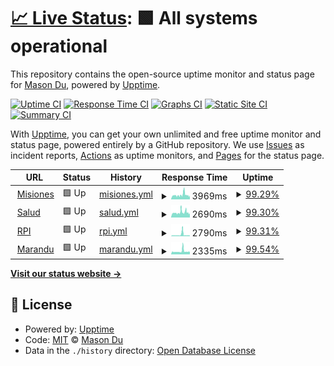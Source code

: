 # [📈 Live Status](https://demo.upptime.js.org): <!--live status--> **🟩 All systems operational**

This repository contains the open-source uptime monitor and status page for [Mason Du](masondu.com), powered by [Upptime](https://github.com/upptime/upptime).

[![Uptime CI](https://github.com/mdu/mdu-github-glb-monitor-01/workflows/Uptime%20CI/badge.svg)](https://github.com/mdu/mdu-github-glb-monitor-01/actions?query=workflow%3A%22Uptime+CI%22)
[![Response Time CI](https://github.com/mdu/mdu-github-glb-monitor-01/workflows/Response%20Time%20CI/badge.svg)](https://github.com/mdu/mdu-github-glb-monitor-01/actions?query=workflow%3A%22Response+Time+CI%22)
[![Graphs CI](https://github.com/mdu/mdu-github-glb-monitor-01/workflows/Graphs%20CI/badge.svg)](https://github.com/mdu/mdu-github-glb-monitor-01/actions?query=workflow%3A%22Graphs+CI%22)
[![Static Site CI](https://github.com/mdu/mdu-github-glb-monitor-01/workflows/Static%20Site%20CI/badge.svg)](https://github.com/mdu/mdu-github-glb-monitor-01/actions?query=workflow%3A%22Static+Site+CI%22)
[![Summary CI](https://github.com/mdu/mdu-github-glb-monitor-01/workflows/Summary%20CI/badge.svg)](https://github.com/mdu/mdu-github-glb-monitor-01/actions?query=workflow%3A%22Summary+CI%22)

With [Upptime](https://upptime.js.org), you can get your own unlimited and free uptime monitor and status page, powered entirely by a GitHub repository. We use [Issues](https://github.com/mdu/mdu-github-glb-monitor-01/issues) as incident reports, [Actions](https://github.com/mdu/mdu-github-glb-monitor-01/actions) as uptime monitors, and [Pages](https://demo.upptime.js.org) for the status page.

<!--start: status pages-->
<!-- This summary is generated by Upptime (https://github.com/upptime/upptime) -->
<!-- Do not edit this manually, your changes will be overwritten -->
<!-- prettier-ignore -->
| URL | Status | History | Response Time | Uptime |
| --- | ------ | ------- | ------------- | ------ |
| <img alt="" src="https://misiones.gob.ar/favicon.ico" height="13"> [Misiones](https://misiones.gob.ar) | 🟩 Up | [misiones.yml](https://github.com/facundomdu/mdu-github-glb-monitor-01/commits/HEAD/history/misiones.yml) | <details><summary><img alt="Response time graph" src="./graphs/misiones/response-time-week.png" height="20"> 3969ms</summary><br><a href="https://facundomdu.github.io/mdu-github-glb-monitor-01/history/misiones"><img alt="Response time 3969" src="https://img.shields.io/endpoint?url=https%3A%2F%2Fraw.githubusercontent.com%2Ffacundomdu%2Fmdu-github-glb-monitor-01%2FHEAD%2Fapi%2Fmisiones%2Fresponse-time.json"></a><br><a href="https://facundomdu.github.io/mdu-github-glb-monitor-01/history/misiones"><img alt="24-hour response time 2744" src="https://img.shields.io/endpoint?url=https%3A%2F%2Fraw.githubusercontent.com%2Ffacundomdu%2Fmdu-github-glb-monitor-01%2FHEAD%2Fapi%2Fmisiones%2Fresponse-time-day.json"></a><br><a href="https://facundomdu.github.io/mdu-github-glb-monitor-01/history/misiones"><img alt="7-day response time 3969" src="https://img.shields.io/endpoint?url=https%3A%2F%2Fraw.githubusercontent.com%2Ffacundomdu%2Fmdu-github-glb-monitor-01%2FHEAD%2Fapi%2Fmisiones%2Fresponse-time-week.json"></a><br><a href="https://facundomdu.github.io/mdu-github-glb-monitor-01/history/misiones"><img alt="30-day response time 3969" src="https://img.shields.io/endpoint?url=https%3A%2F%2Fraw.githubusercontent.com%2Ffacundomdu%2Fmdu-github-glb-monitor-01%2FHEAD%2Fapi%2Fmisiones%2Fresponse-time-month.json"></a><br><a href="https://facundomdu.github.io/mdu-github-glb-monitor-01/history/misiones"><img alt="1-year response time 3969" src="https://img.shields.io/endpoint?url=https%3A%2F%2Fraw.githubusercontent.com%2Ffacundomdu%2Fmdu-github-glb-monitor-01%2FHEAD%2Fapi%2Fmisiones%2Fresponse-time-year.json"></a></details> | <details><summary><a href="https://facundomdu.github.io/mdu-github-glb-monitor-01/history/misiones">99.29%</a></summary><a href="https://facundomdu.github.io/mdu-github-glb-monitor-01/history/misiones"><img alt="All-time uptime 99.29%" src="https://img.shields.io/endpoint?url=https%3A%2F%2Fraw.githubusercontent.com%2Ffacundomdu%2Fmdu-github-glb-monitor-01%2FHEAD%2Fapi%2Fmisiones%2Fuptime.json"></a><br><a href="https://facundomdu.github.io/mdu-github-glb-monitor-01/history/misiones"><img alt="24-hour uptime 100.00%" src="https://img.shields.io/endpoint?url=https%3A%2F%2Fraw.githubusercontent.com%2Ffacundomdu%2Fmdu-github-glb-monitor-01%2FHEAD%2Fapi%2Fmisiones%2Fuptime-day.json"></a><br><a href="https://facundomdu.github.io/mdu-github-glb-monitor-01/history/misiones"><img alt="7-day uptime 99.29%" src="https://img.shields.io/endpoint?url=https%3A%2F%2Fraw.githubusercontent.com%2Ffacundomdu%2Fmdu-github-glb-monitor-01%2FHEAD%2Fapi%2Fmisiones%2Fuptime-week.json"></a><br><a href="https://facundomdu.github.io/mdu-github-glb-monitor-01/history/misiones"><img alt="30-day uptime 99.29%" src="https://img.shields.io/endpoint?url=https%3A%2F%2Fraw.githubusercontent.com%2Ffacundomdu%2Fmdu-github-glb-monitor-01%2FHEAD%2Fapi%2Fmisiones%2Fuptime-month.json"></a><br><a href="https://facundomdu.github.io/mdu-github-glb-monitor-01/history/misiones"><img alt="1-year uptime 99.29%" src="https://img.shields.io/endpoint?url=https%3A%2F%2Fraw.githubusercontent.com%2Ffacundomdu%2Fmdu-github-glb-monitor-01%2FHEAD%2Fapi%2Fmisiones%2Fuptime-year.json"></a></details>
| <img alt="" src="https://favicons.githubusercontent.com/salud.misiones.gob.ar" height="13"> [Salud](https://salud.misiones.gob.ar) | 🟩 Up | [salud.yml](https://github.com/facundomdu/mdu-github-glb-monitor-01/commits/HEAD/history/salud.yml) | <details><summary><img alt="Response time graph" src="./graphs/salud/response-time-week.png" height="20"> 2690ms</summary><br><a href="https://facundomdu.github.io/mdu-github-glb-monitor-01/history/salud"><img alt="Response time 2690" src="https://img.shields.io/endpoint?url=https%3A%2F%2Fraw.githubusercontent.com%2Ffacundomdu%2Fmdu-github-glb-monitor-01%2FHEAD%2Fapi%2Fsalud%2Fresponse-time.json"></a><br><a href="https://facundomdu.github.io/mdu-github-glb-monitor-01/history/salud"><img alt="24-hour response time 1928" src="https://img.shields.io/endpoint?url=https%3A%2F%2Fraw.githubusercontent.com%2Ffacundomdu%2Fmdu-github-glb-monitor-01%2FHEAD%2Fapi%2Fsalud%2Fresponse-time-day.json"></a><br><a href="https://facundomdu.github.io/mdu-github-glb-monitor-01/history/salud"><img alt="7-day response time 2690" src="https://img.shields.io/endpoint?url=https%3A%2F%2Fraw.githubusercontent.com%2Ffacundomdu%2Fmdu-github-glb-monitor-01%2FHEAD%2Fapi%2Fsalud%2Fresponse-time-week.json"></a><br><a href="https://facundomdu.github.io/mdu-github-glb-monitor-01/history/salud"><img alt="30-day response time 2690" src="https://img.shields.io/endpoint?url=https%3A%2F%2Fraw.githubusercontent.com%2Ffacundomdu%2Fmdu-github-glb-monitor-01%2FHEAD%2Fapi%2Fsalud%2Fresponse-time-month.json"></a><br><a href="https://facundomdu.github.io/mdu-github-glb-monitor-01/history/salud"><img alt="1-year response time 2690" src="https://img.shields.io/endpoint?url=https%3A%2F%2Fraw.githubusercontent.com%2Ffacundomdu%2Fmdu-github-glb-monitor-01%2FHEAD%2Fapi%2Fsalud%2Fresponse-time-year.json"></a></details> | <details><summary><a href="https://facundomdu.github.io/mdu-github-glb-monitor-01/history/salud">99.30%</a></summary><a href="https://facundomdu.github.io/mdu-github-glb-monitor-01/history/salud"><img alt="All-time uptime 99.30%" src="https://img.shields.io/endpoint?url=https%3A%2F%2Fraw.githubusercontent.com%2Ffacundomdu%2Fmdu-github-glb-monitor-01%2FHEAD%2Fapi%2Fsalud%2Fuptime.json"></a><br><a href="https://facundomdu.github.io/mdu-github-glb-monitor-01/history/salud"><img alt="24-hour uptime 100.00%" src="https://img.shields.io/endpoint?url=https%3A%2F%2Fraw.githubusercontent.com%2Ffacundomdu%2Fmdu-github-glb-monitor-01%2FHEAD%2Fapi%2Fsalud%2Fuptime-day.json"></a><br><a href="https://facundomdu.github.io/mdu-github-glb-monitor-01/history/salud"><img alt="7-day uptime 99.30%" src="https://img.shields.io/endpoint?url=https%3A%2F%2Fraw.githubusercontent.com%2Ffacundomdu%2Fmdu-github-glb-monitor-01%2FHEAD%2Fapi%2Fsalud%2Fuptime-week.json"></a><br><a href="https://facundomdu.github.io/mdu-github-glb-monitor-01/history/salud"><img alt="30-day uptime 99.30%" src="https://img.shields.io/endpoint?url=https%3A%2F%2Fraw.githubusercontent.com%2Ffacundomdu%2Fmdu-github-glb-monitor-01%2FHEAD%2Fapi%2Fsalud%2Fuptime-month.json"></a><br><a href="https://facundomdu.github.io/mdu-github-glb-monitor-01/history/salud"><img alt="1-year uptime 99.30%" src="https://img.shields.io/endpoint?url=https%3A%2F%2Fraw.githubusercontent.com%2Ffacundomdu%2Fmdu-github-glb-monitor-01%2FHEAD%2Fapi%2Fsalud%2Fuptime-year.json"></a></details>
| <img alt="" src="https://favicons.githubusercontent.com/rpi.misiones.gob.ar" height="13"> [RPI](https://rpi.misiones.gob.ar) | 🟩 Up | [rpi.yml](https://github.com/facundomdu/mdu-github-glb-monitor-01/commits/HEAD/history/rpi.yml) | <details><summary><img alt="Response time graph" src="./graphs/rpi/response-time-week.png" height="20"> 2790ms</summary><br><a href="https://facundomdu.github.io/mdu-github-glb-monitor-01/history/rpi"><img alt="Response time 2790" src="https://img.shields.io/endpoint?url=https%3A%2F%2Fraw.githubusercontent.com%2Ffacundomdu%2Fmdu-github-glb-monitor-01%2FHEAD%2Fapi%2Frpi%2Fresponse-time.json"></a><br><a href="https://facundomdu.github.io/mdu-github-glb-monitor-01/history/rpi"><img alt="24-hour response time 1509" src="https://img.shields.io/endpoint?url=https%3A%2F%2Fraw.githubusercontent.com%2Ffacundomdu%2Fmdu-github-glb-monitor-01%2FHEAD%2Fapi%2Frpi%2Fresponse-time-day.json"></a><br><a href="https://facundomdu.github.io/mdu-github-glb-monitor-01/history/rpi"><img alt="7-day response time 2790" src="https://img.shields.io/endpoint?url=https%3A%2F%2Fraw.githubusercontent.com%2Ffacundomdu%2Fmdu-github-glb-monitor-01%2FHEAD%2Fapi%2Frpi%2Fresponse-time-week.json"></a><br><a href="https://facundomdu.github.io/mdu-github-glb-monitor-01/history/rpi"><img alt="30-day response time 2790" src="https://img.shields.io/endpoint?url=https%3A%2F%2Fraw.githubusercontent.com%2Ffacundomdu%2Fmdu-github-glb-monitor-01%2FHEAD%2Fapi%2Frpi%2Fresponse-time-month.json"></a><br><a href="https://facundomdu.github.io/mdu-github-glb-monitor-01/history/rpi"><img alt="1-year response time 2790" src="https://img.shields.io/endpoint?url=https%3A%2F%2Fraw.githubusercontent.com%2Ffacundomdu%2Fmdu-github-glb-monitor-01%2FHEAD%2Fapi%2Frpi%2Fresponse-time-year.json"></a></details> | <details><summary><a href="https://facundomdu.github.io/mdu-github-glb-monitor-01/history/rpi">99.31%</a></summary><a href="https://facundomdu.github.io/mdu-github-glb-monitor-01/history/rpi"><img alt="All-time uptime 99.31%" src="https://img.shields.io/endpoint?url=https%3A%2F%2Fraw.githubusercontent.com%2Ffacundomdu%2Fmdu-github-glb-monitor-01%2FHEAD%2Fapi%2Frpi%2Fuptime.json"></a><br><a href="https://facundomdu.github.io/mdu-github-glb-monitor-01/history/rpi"><img alt="24-hour uptime 100.00%" src="https://img.shields.io/endpoint?url=https%3A%2F%2Fraw.githubusercontent.com%2Ffacundomdu%2Fmdu-github-glb-monitor-01%2FHEAD%2Fapi%2Frpi%2Fuptime-day.json"></a><br><a href="https://facundomdu.github.io/mdu-github-glb-monitor-01/history/rpi"><img alt="7-day uptime 99.31%" src="https://img.shields.io/endpoint?url=https%3A%2F%2Fraw.githubusercontent.com%2Ffacundomdu%2Fmdu-github-glb-monitor-01%2FHEAD%2Fapi%2Frpi%2Fuptime-week.json"></a><br><a href="https://facundomdu.github.io/mdu-github-glb-monitor-01/history/rpi"><img alt="30-day uptime 99.31%" src="https://img.shields.io/endpoint?url=https%3A%2F%2Fraw.githubusercontent.com%2Ffacundomdu%2Fmdu-github-glb-monitor-01%2FHEAD%2Fapi%2Frpi%2Fuptime-month.json"></a><br><a href="https://facundomdu.github.io/mdu-github-glb-monitor-01/history/rpi"><img alt="1-year uptime 99.31%" src="https://img.shields.io/endpoint?url=https%3A%2F%2Fraw.githubusercontent.com%2Ffacundomdu%2Fmdu-github-glb-monitor-01%2FHEAD%2Fapi%2Frpi%2Fuptime-year.json"></a></details>
| <img alt="" src="https://favicons.githubusercontent.com/marandu.com.ar" height="13"> [Marandu](https://marandu.com.ar) | 🟩 Up | [marandu.yml](https://github.com/facundomdu/mdu-github-glb-monitor-01/commits/HEAD/history/marandu.yml) | <details><summary><img alt="Response time graph" src="./graphs/marandu/response-time-week.png" height="20"> 2335ms</summary><br><a href="https://facundomdu.github.io/mdu-github-glb-monitor-01/history/marandu"><img alt="Response time 2335" src="https://img.shields.io/endpoint?url=https%3A%2F%2Fraw.githubusercontent.com%2Ffacundomdu%2Fmdu-github-glb-monitor-01%2FHEAD%2Fapi%2Fmarandu%2Fresponse-time.json"></a><br><a href="https://facundomdu.github.io/mdu-github-glb-monitor-01/history/marandu"><img alt="24-hour response time 1951" src="https://img.shields.io/endpoint?url=https%3A%2F%2Fraw.githubusercontent.com%2Ffacundomdu%2Fmdu-github-glb-monitor-01%2FHEAD%2Fapi%2Fmarandu%2Fresponse-time-day.json"></a><br><a href="https://facundomdu.github.io/mdu-github-glb-monitor-01/history/marandu"><img alt="7-day response time 2335" src="https://img.shields.io/endpoint?url=https%3A%2F%2Fraw.githubusercontent.com%2Ffacundomdu%2Fmdu-github-glb-monitor-01%2FHEAD%2Fapi%2Fmarandu%2Fresponse-time-week.json"></a><br><a href="https://facundomdu.github.io/mdu-github-glb-monitor-01/history/marandu"><img alt="30-day response time 2335" src="https://img.shields.io/endpoint?url=https%3A%2F%2Fraw.githubusercontent.com%2Ffacundomdu%2Fmdu-github-glb-monitor-01%2FHEAD%2Fapi%2Fmarandu%2Fresponse-time-month.json"></a><br><a href="https://facundomdu.github.io/mdu-github-glb-monitor-01/history/marandu"><img alt="1-year response time 2335" src="https://img.shields.io/endpoint?url=https%3A%2F%2Fraw.githubusercontent.com%2Ffacundomdu%2Fmdu-github-glb-monitor-01%2FHEAD%2Fapi%2Fmarandu%2Fresponse-time-year.json"></a></details> | <details><summary><a href="https://facundomdu.github.io/mdu-github-glb-monitor-01/history/marandu">99.54%</a></summary><a href="https://facundomdu.github.io/mdu-github-glb-monitor-01/history/marandu"><img alt="All-time uptime 99.54%" src="https://img.shields.io/endpoint?url=https%3A%2F%2Fraw.githubusercontent.com%2Ffacundomdu%2Fmdu-github-glb-monitor-01%2FHEAD%2Fapi%2Fmarandu%2Fuptime.json"></a><br><a href="https://facundomdu.github.io/mdu-github-glb-monitor-01/history/marandu"><img alt="24-hour uptime 100.00%" src="https://img.shields.io/endpoint?url=https%3A%2F%2Fraw.githubusercontent.com%2Ffacundomdu%2Fmdu-github-glb-monitor-01%2FHEAD%2Fapi%2Fmarandu%2Fuptime-day.json"></a><br><a href="https://facundomdu.github.io/mdu-github-glb-monitor-01/history/marandu"><img alt="7-day uptime 99.54%" src="https://img.shields.io/endpoint?url=https%3A%2F%2Fraw.githubusercontent.com%2Ffacundomdu%2Fmdu-github-glb-monitor-01%2FHEAD%2Fapi%2Fmarandu%2Fuptime-week.json"></a><br><a href="https://facundomdu.github.io/mdu-github-glb-monitor-01/history/marandu"><img alt="30-day uptime 99.54%" src="https://img.shields.io/endpoint?url=https%3A%2F%2Fraw.githubusercontent.com%2Ffacundomdu%2Fmdu-github-glb-monitor-01%2FHEAD%2Fapi%2Fmarandu%2Fuptime-month.json"></a><br><a href="https://facundomdu.github.io/mdu-github-glb-monitor-01/history/marandu"><img alt="1-year uptime 99.54%" src="https://img.shields.io/endpoint?url=https%3A%2F%2Fraw.githubusercontent.com%2Ffacundomdu%2Fmdu-github-glb-monitor-01%2FHEAD%2Fapi%2Fmarandu%2Fuptime-year.json"></a></details>

<!--end: status pages-->

[**Visit our status website →**](https://facundomdu.github.io/mdu-github-glb-monitor-01)

## 📄 License

- Powered by: [Upptime](https://github.com/upptime/upptime)
- Code: [MIT](./LICENSE) © [Mason Du](masondu.com)
- Data in the `./history` directory: [Open Database License](https://opendatacommons.org/licenses/odbl/1-0/)
